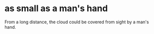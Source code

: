 # as small as a man's hand

From a long distance, the cloud could be covered from sight by a man's hand.

